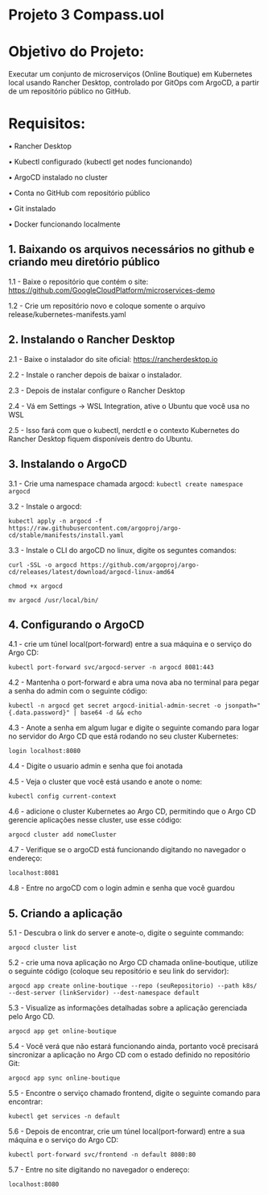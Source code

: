 # Projeto 3 Compass.uol

# Objetivo do Projeto:
Executar um conjunto de microserviços (Online Boutique) em Kubernetes local usando 
Rancher Desktop, controlado por GitOps com ArgoCD, a partir de um repositório público 
no GitHub. 

# Requisitos:
• Rancher Desktop

• Kubectl configurado (kubectl get nodes funcionando) 

• ArgoCD instalado no cluster 

• Conta no GitHub com repositório público 

• Git instalado 

• Docker funcionando localmente 


## 1. Baixando os arquivos necessários no github e criando meu diretório público
1.1 - Baixe o repositório que contém o site: https://github.com/GoogleCloudPlatform/microservices-demo 

1.2 - Crie um repositório novo e coloque somente o arquivo release/kubernetes-manifests.yaml

## 2. Instalando o Rancher Desktop
2.1 - Baixe o instalador do site oficial: https://rancherdesktop.io

2.2 - Instale o rancher depois de baixar o instalador.

2.3 - Depois de instalar  configure o Rancher Desktop 

2.4 - Vá em Settings → WSL Integration, ative o Ubuntu que você usa no WSL

2.5 - Isso fará com que o kubectl, nerdctl e o contexto Kubernetes do Rancher Desktop fiquem disponíveis dentro do Ubuntu.

## 3. Instalando o ArgoCD
3.1 - Crie uma namespace chamada argocd:
``` kubectl create namespace argocd ```

3.2 - Instale o argocd:

```kubectl apply -n argocd -f https://raw.githubusercontent.com/argoproj/argo-cd/stable/manifests/install.yaml ```

3.3 - Instale o CLI do argoCD no linux, digite os seguntes comandos:

```curl -SSL -o argocd https://github.com/argoproj/argo-cd/releases/latest/download/argocd-linux-amd64```

```chmod +x argocd ```

```mv argocd /usr/local/bin/ ```

## 4. Configurando o ArgoCD
4.1 - crie um túnel local(port-forward) entre a sua máquina e o serviço do Argo CD:

```kubectl port-forward svc/argocd-server -n argocd 8081:443 ```

4.2 - Mantenha o port-forward e abra uma nova aba no terminal para pegar a senha do admin com o seguinte código: 

```kubectl -n argocd get secret argocd-initial-admin-secret -o jsonpath="{.data.password}" | base64 -d && echo ```

4.3 - Anote a senha em algum lugar e digite o seguinte comando para logar no servidor do Argo CD que está rodando no seu cluster Kubernetes:

```login localhost:8080 ```

4.4 - Digite o usuario admin e senha que foi anotada

4.5 - Veja o cluster que você está usando e anote o nome:

```kubectl config current-context ```

4.6 - adicione o cluster Kubernetes ao Argo CD, permitindo que o Argo CD gerencie aplicações nesse cluster, use esse código:

``` argocd cluster add nomeCluster ```

4.7 - Verifique se o argoCD está funcionando digitando no navegador o endereço:

``` localhost:8081 ```

4.8 - Entre no argoCD com o login admin e senha que você guardou


## 5. Criando a aplicação
5.1 - Descubra o link do server e anote-o, digite o seguinte commando:

```argocd cluster list ```

5.2 - crie uma nova aplicação no Argo CD chamada online-boutique, utilize o seguinte código (coloque seu repositório e seu link do servidor): 

``` argocd app create online-boutique --repo (seuRepositorio) --path k8s/ --dest-server (linkServidor) --dest-namespace default ```

5.3 - Visualize as informações detalhadas sobre a aplicação gerenciada pelo Argo CD.

```argocd app get online-boutique```

5.4 - Você verá que não estará funcionando ainda, portanto você precisará sincronizar a aplicação no Argo CD com o estado definido no repositório Git: 

```argocd app sync online-boutique ```

5.5 - Encontre o serviço chamado frontend, digite o seguinte comando para encontrar:

```kubectl get services -n default```

5.6 - Depois de encontrar, crie um túnel local(port-forward) entre a sua máquina e o serviço do Argo CD:

``` kubectl port-forward svc/frontend -n default 8080:80 ```

5.7 - Entre no site digitando no navegador o endereço:

``` localhost:8080 ```
